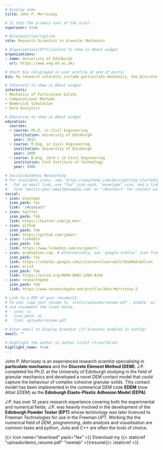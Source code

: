 ```yaml
---
# Display name
title: John P. Morrissey

# Is this the primary user of the site?
superuser: true

# Role/position/tagline
role: Research Scientist in Granular Mechanics

# Organizations/Affiliations to show in About widget
organizations:
- name: University of Edinburgh
  url: https://www.eng.ed.ac.uk/

# Short bio (displayed in user profile at end of posts)
bio: My research interests include particulate mechanics, the Discrete Element Method (DEM) and other numerical simulation tools. I'm also interested in all things data and how to extract meaningful information from it.

# Interests to show in About widget
interests:
- Mechanics of Particulate Solids
- Computational Methods
- Numerical Simulation
- Data Analytics

# Education to show in About widget
education:
  courses:
  - course: Ph.D. in Civil Engineering
    institution: University of Edinburgh
    year: 2013
  - course: M.Eng. in Civil Engineering
    institution: University of Edinburgh
    year: 2009
  - course: B.Eng. (Ord.) in Civil Engineering
    institution: Cork Institute of Technology
    year: 2006

# Social/Academic Networking
# For available icons, see: https://wowchemy.com/docs/getting-started/page-builder/#icons
#   For an email link, use "fas" icon pack, "envelope" icon, and a link in the
#   form "mailto:your-email@example.com" or "/#contact" for contact widget.
social:
- icon: envelope
  icon_pack: fas
  link: '/#contact'
- icon: twitter
  icon_pack: fab
  link: https://twitter.com/jp_morr
- icon: github
  icon_pack: fab
  link: https://github.com/jpmorr
- icon: linkedin
  icon_pack: fab
  link: https://www.linkedin.com/in/jpmorr/
- icon: graduation-cap  # Alternatively, use `google-scholar` icon from `ai` icon pack
  icon_pack: fas
  link: https://scholar.google.com/citations?user=8slL76sAAAAJ&hl=en
- icon: orcid 
  icon_pack: fab
  link: https://orcid.org/0000-0002-2389-8146
- icon: researchgate 
  icon_pack: fab
  link: https://www.researchgate.net/profile/John-Morrissey-2

# Link to a PDF of your resume/CV.
# To use: copy your resume to `static/uploads/resume.pdf`, enable `ai` icons in `params.toml`, 
# and uncomment the lines below.
# - icon: cv
#   icon_pack: ai
#   link: uploads/resume.pdf

# Enter email to display Gravatar (if Gravatar enabled in Config)
email: ""

# Highlight the author in author lists? (true/false)
highlight_name: true
---
```


John P. Morrissey is an experienced research scientist specialising in **particulate mechanics** and the **Discrete Element Method (DEM)**. J.P. completed his Ph.D. at the University of Edinburgh studying in the field of granular mechanics and developed a novel DEM contact model that could capture the behaviour of complex cohesive granular solids. This contact model has been implemented in the commerical DEM code **EDEM** (now *Altair EDEM*) as the **Edinburgh Elasto-Plastic Adhesion Model (EEPA)**.

J.P. has over 10 years research experience covering both the experimental and numerical fields. 
J.P. was heavily involved in the development of the **Edinburgh Powder Tester (EPT)** whose technology was later licenced to Freeman Technologies for use in the Freeman UPT. 
Working the the numerical field of *DEM*, *programming*, *data analysis* and *visualisation* are common tasks and *python*, *Julia* and *C++* are often the tools of choice. 


{{< icon name="download" pack="fas" >}} Download my {{< staticref "uploads/demo_resume.pdf" "newtab" >}}resumé{{< /staticref >}}.
